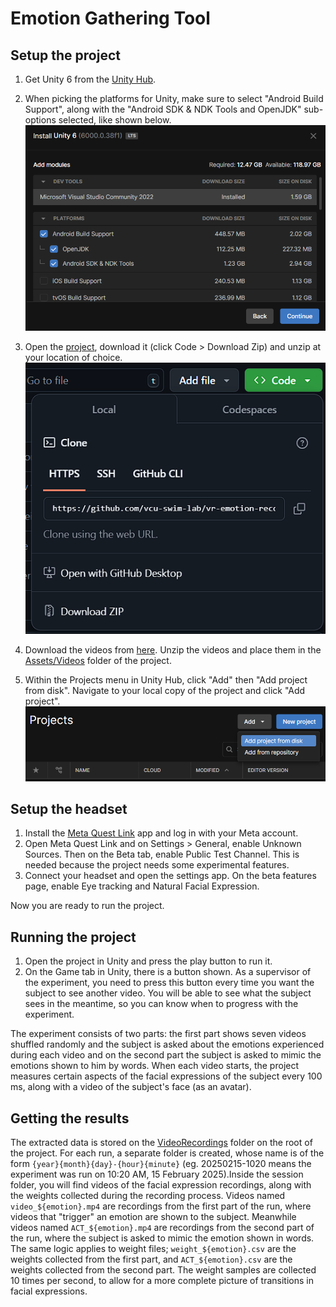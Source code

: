 # Emotion Gathering Tool
## Setup the project

1. Get Unity 6 from the [Unity Hub](https://unity.com/unity-hub).

2. When picking the platforms for Unity, make sure to select "Android Build Support", along with the "Android SDK & NDK Tools and OpenJDK" sub-options selected, like shown below.
![alt text](Docs/image.png)

3. Open the [project](https://github.com/vcu-swim-lab/vr-emotion-recognition.git), download it (click Code > Download Zip) and unzip at your location of choice.
![alt text](Docs/image-1.png)

4. Download the videos from [here](https://drive.google.com/drive/folders/1jk0xmhbNAqwscgyRv5j2f-RBSsarA79Q?usp=drive_link). Unzip the videos and place them in the [Assets/Videos](./Assets/Videos/) folder of the project.
5. Within the Projects menu in Unity Hub, click "Add" then "Add project from disk". Navigate to your local copy of the project and click "Add project".
![alt text](Docs/image-2.png)


## Setup the headset

1. Install the [Meta Quest Link](https://www.meta.com/quest/setup/) app and log in with your Meta account.
2. Open Meta Quest Link and on Settings > General, enable Unknown Sources. Then on the Beta tab, enable Public Test Channel. This is needed because the project needs some experimental features.
3. Connect your headset and open the settings app. On the beta features page, enable Eye tracking and Natural Facial Expression.

Now you are ready to run the project.


## Running the project

1. Open the project in Unity and press the play button to run it.
2. On the Game tab in Unity, there is a button shown. As a supervisor of the experiment, you need to press this button every time you want the subject to see another video. You will be able to see what the subject sees in the meantime, so you can know when to progress with the experiment.

The experiment consists of two parts: the first part shows seven videos shuffled randomly and the subject is asked about the emotions experienced during each video and on the second part the subject is asked to mimic the emotions shown to him by words. When each video starts, the project measures certain aspects of the facial expressions of the subject every 100 ms, along with a video of the subject's face (as an avatar).


## Getting the results

The extracted data is stored on the [VideoRecordings](./VideoRecordings/) folder on the root of the project. For each run, a separate folder is created, whose name is of the form `{year}{month}{day}-{hour}{minute}` (eg. 20250215-1020 means the experiment was run on 10:20 AM, 15 February 2025).Inside the session folder, you will find videos of the facial expression recordings, along with the weights collected during the recording process. Videos named `video_${emotion}.mp4` are recordings from the first part of the run, where videos that "trigger" an emotion are shown to the subject. Meanwhile videos named `ACT_${emotion}.mp4` are recordings from the second part of the run, where the subject is asked to mimic the emotion shown in words. The same logic applies to weight files; `weight_${emotion}.csv` are the weights collected from the first part, and `ACT_${emotion}.csv` are the weights collected from the second part. The weight samples are collected 10 times per second, to allow for a more complete picture of transitions in facial expressions. 